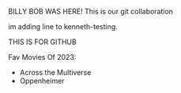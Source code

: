 BILLY BOB WAS HERE! This is our git collaboration

im adding line to kenneth-testing.

THIS IS FOR GITHUB
 
 Fav Movies Of 2023:
 - Across the Multiverse
 - Oppenheimer